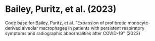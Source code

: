 # Bailey, Puritz, et al. (2023)
Code base for Bailey, Puritz, et al. "Expansion of profibrotic monocyte-derived alveolar macrophages in patients with persistent respiratory symptoms and radiographic abnormalities after COVID-19" (2023)

